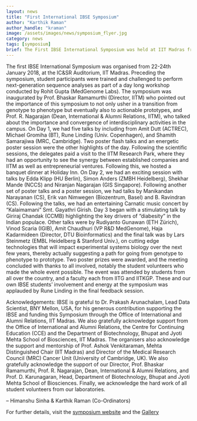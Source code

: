 ```yaml
---
layout: news
title: "First International IBSE Symposium"
author: "Karthik Raman"
author_handle: "kraman"
image: /assets/images/news/symposium_flyer.jpg
category: news
tags: [symposium]
brief: The First IBSE International Symposium was held at IIT Madras from 20-24 Jan, 2018 (<a href="/assets/images/news/symposium_flyer.jpg">flyer</a>)
---
```


The first IBSE International Symposium was organised from 22-24th January 2018, at the IC&SR Auditorium, IIT Madras. Preceding the symposium, student participants were trained and challenged to perform next-generation sequence analyses as part of a day long workshop conducted by Rohit Gupta (MedGenome Labs). 
The symposium was inaugurated by Prof. Bhaskar Ramamurthi (Director, IITM) who pointed out the importance of this symposium to not only usher in a transition from genotype to phenotype but eventually also to actionable prototypes, and Prof. R. Nagarajan (Dean, International & Alumni Relations, IITM), who talked about the importance and convergence of interdisciplinary activities in the campus. On Day 1, we had five talks by including from Amit Dutt (ACTREC), Michael Gromiha (BT), Rune Linding (Univ. Copenhagen), and Shamith Samarajiwa (MRC, Cambridge). Two poster flash talks and an energetic poster session were the other highlights of the day. Following the scientific sessions, the delegates paid a visit to the IITM Research Park, where they had an opportunity to see the synergy between established companies and IITM as well as entrepreneurial ventures. Following this, we hosted a banquet dinner at Holiday Inn.
On Day 2, we had an exciting session with talks by Edda Klipp (HU Berlin), Simon Anders (ZMBH Heidelberg), Shekhar Mande (NCCS) and Niranjan Nagarajan (GIS Singapore). Following another set of poster talks and a poster session, we had talks by Manikandan Narayanan (CS), Erik van Nimwegen (Biozentrum, Basel) and B. Ravindran (CS). Following the talks, we had an entertaining Carnatic music concert by “Kalaimamani” Smt. Gayathri Girish. 
Day 3 began with a stimulating talk by Giriraj Chandak (CCMB) highlighting the key drivers of “diabesity” in the Indian populace. Other talks were by Rudiyanto Gunawan (ETH Zürich), Vinod Scaria (IGIB), Amit Chaudhuri (VP R&D MedGenome), Haja Kadarmideen (Director, DTU Bioinformatics) and the final talk was by Lars Steinmetz (EMBL Heidelberg & Stanford Univ.), on cutting edge technologies that will impact experimental systems biology over the next few years, thereby actually suggesting a path for going from genotype to phenotype to prototype. Two poster prizes were awarded, and the meeting concluded with thanks to all involved, notably the student volunteers who made the whole event possible.
The event was attended by students from all over the country, and a faculty each from IITG and IITKGP. These and our own IBSE students’ involvement and energy at the symposium was applauded by Rune Linding in the final feedback session.

Acknowledgements: IBSE is grateful to Dr. Prakash Arunachalam, Lead Data Scientist, BNY Mellon, USA, for his generous contribution supporting the IBSE and funding this Symposium through the Office of International and Alumni Relations, IIT Madras. We also gratefully acknowledge support from the Office of International and Alumni Relations, the Centre for Continuing Education (CCE) and the Department of Biotechnology, Bhupat and Jyoti Mehta School of Biosciences, IIT Madras. The organisers also acknowledge the support and mentorship of Prof. Ashok Venkitaraman, Mehta Distinguished Chair (IIT Madras) and Director of the Medical Research Council (MRC) Cancer Unit (University of Cambridge, UK). We also gratefully acknowledge the support of our Director, Prof. Bhaskar Ramamurthi, Prof. R. Nagarajan, Dean, International & Alumni Relations, and Prof. D. Karunagaran, Head, Department of Biotechnology, Bhupat and Jyoti Mehta School of Biosciences. Finally, we acknowledge the hard work of all student volunteers from our laboratories.

–	Himanshu Sinha & Karthik Raman (Co-Ordinators)

For further details, visit the [symposium website](https://web.iitm.ac.in/ibse/symposium) and the [Gallery](https://photos.app.goo.gl/fL4PPCeSMiBQiS1m1)

